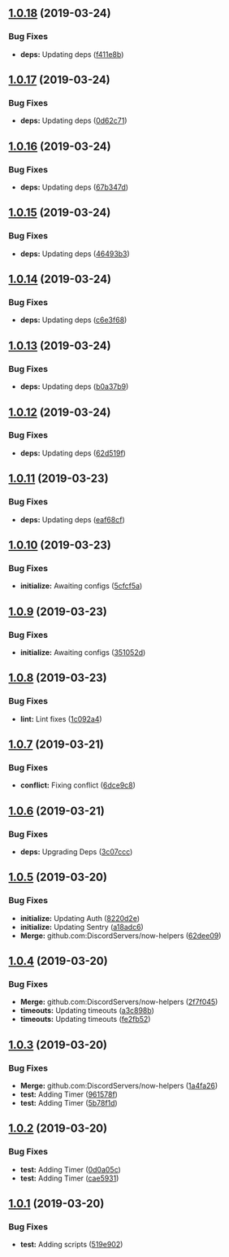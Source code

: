 ## [1.0.18](https://github.com/DiscordServers/now-helpers/compare/v1.0.17...v1.0.18) (2019-03-24)


### Bug Fixes

* **deps:** Updating deps ([f411e8b](https://github.com/DiscordServers/now-helpers/commit/f411e8b))

## [1.0.17](https://github.com/DiscordServers/now-helpers/compare/v1.0.16...v1.0.17) (2019-03-24)


### Bug Fixes

* **deps:** Updating deps ([0d62c71](https://github.com/DiscordServers/now-helpers/commit/0d62c71))

## [1.0.16](https://github.com/DiscordServers/now-helpers/compare/v1.0.15...v1.0.16) (2019-03-24)


### Bug Fixes

* **deps:** Updating deps ([67b347d](https://github.com/DiscordServers/now-helpers/commit/67b347d))

## [1.0.15](https://github.com/DiscordServers/now-helpers/compare/v1.0.14...v1.0.15) (2019-03-24)


### Bug Fixes

* **deps:** Updating deps ([46493b3](https://github.com/DiscordServers/now-helpers/commit/46493b3))

## [1.0.14](https://github.com/DiscordServers/now-helpers/compare/v1.0.13...v1.0.14) (2019-03-24)


### Bug Fixes

* **deps:** Updating deps ([c6e3f68](https://github.com/DiscordServers/now-helpers/commit/c6e3f68))

## [1.0.13](https://github.com/DiscordServers/now-helpers/compare/v1.0.12...v1.0.13) (2019-03-24)


### Bug Fixes

* **deps:** Updating deps ([b0a37b9](https://github.com/DiscordServers/now-helpers/commit/b0a37b9))

## [1.0.12](https://github.com/DiscordServers/now-helpers/compare/v1.0.11...v1.0.12) (2019-03-24)


### Bug Fixes

* **deps:** Updating deps ([62d519f](https://github.com/DiscordServers/now-helpers/commit/62d519f))

## [1.0.11](https://github.com/DiscordServers/now-helpers/compare/v1.0.10...v1.0.11) (2019-03-23)


### Bug Fixes

* **deps:** Updating deps ([eaf68cf](https://github.com/DiscordServers/now-helpers/commit/eaf68cf))

## [1.0.10](https://github.com/DiscordServers/now-helpers/compare/v1.0.9...v1.0.10) (2019-03-23)


### Bug Fixes

* **initialize:** Awaiting configs ([5cfcf5a](https://github.com/DiscordServers/now-helpers/commit/5cfcf5a))

## [1.0.9](https://github.com/DiscordServers/now-helpers/compare/v1.0.8...v1.0.9) (2019-03-23)


### Bug Fixes

* **initialize:** Awaiting configs ([351052d](https://github.com/DiscordServers/now-helpers/commit/351052d))

## [1.0.8](https://github.com/DiscordServers/now-helpers/compare/v1.0.7...v1.0.8) (2019-03-23)


### Bug Fixes

* **lint:** Lint fixes ([1c092a4](https://github.com/DiscordServers/now-helpers/commit/1c092a4))

## [1.0.7](https://github.com/DiscordServers/now-helpers/compare/v1.0.6...v1.0.7) (2019-03-21)


### Bug Fixes

* **conflict:** Fixing conflict ([6dce9c8](https://github.com/DiscordServers/now-helpers/commit/6dce9c8))

## [1.0.6](https://github.com/DiscordServers/now-helpers/compare/v1.0.5...v1.0.6) (2019-03-21)


### Bug Fixes

* **deps:** Upgrading Deps ([3c07ccc](https://github.com/DiscordServers/now-helpers/commit/3c07ccc))

## [1.0.5](https://github.com/DiscordServers/now-helpers/compare/v1.0.4...v1.0.5) (2019-03-20)


### Bug Fixes

* **initialize:** Updating Auth ([8220d2e](https://github.com/DiscordServers/now-helpers/commit/8220d2e))
* **initialize:** Updating Sentry ([a18adc6](https://github.com/DiscordServers/now-helpers/commit/a18adc6))
* **Merge:** github.com:DiscordServers/now-helpers ([62dee09](https://github.com/DiscordServers/now-helpers/commit/62dee09))

## [1.0.4](https://github.com/DiscordServers/now-helpers/compare/v1.0.3...v1.0.4) (2019-03-20)


### Bug Fixes

* **Merge:** github.com:DiscordServers/now-helpers ([2f7f045](https://github.com/DiscordServers/now-helpers/commit/2f7f045))
* **timeouts:** Updating timeouts ([a3c898b](https://github.com/DiscordServers/now-helpers/commit/a3c898b))
* **timeouts:** Updating timeouts ([fe2fb52](https://github.com/DiscordServers/now-helpers/commit/fe2fb52))

## [1.0.3](https://github.com/DiscordServers/now-helpers/compare/v1.0.2...v1.0.3) (2019-03-20)


### Bug Fixes

* **Merge:** github.com:DiscordServers/now-helpers ([1a4fa26](https://github.com/DiscordServers/now-helpers/commit/1a4fa26))
* **test:** Adding Timer ([961578f](https://github.com/DiscordServers/now-helpers/commit/961578f))
* **test:** Adding Timer ([5b78f1d](https://github.com/DiscordServers/now-helpers/commit/5b78f1d))

## [1.0.2](https://github.com/DiscordServers/now-helpers/compare/v1.0.1...v1.0.2) (2019-03-20)


### Bug Fixes

* **test:** Adding Timer ([0d0a05c](https://github.com/DiscordServers/now-helpers/commit/0d0a05c))
* **test:** Adding Timer ([cae5931](https://github.com/DiscordServers/now-helpers/commit/cae5931))

## [1.0.1](https://github.com/DiscordServers/now-helpers/compare/v1.0.0...v1.0.1) (2019-03-20)


### Bug Fixes

* **test:** Adding scripts ([519e902](https://github.com/DiscordServers/now-helpers/commit/519e902))
